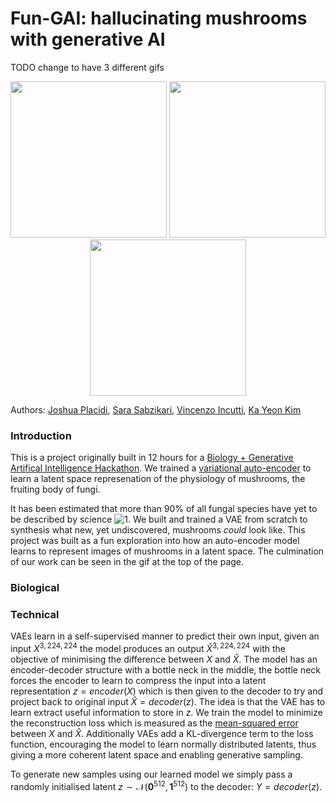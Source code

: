 # Fun-GAI: hallucinating mushrooms with generative AI

TODO change to have 3 different gifs
<p align="center">
  <img width="250" height="250" src="ai/fungai.gif">
  <img width="250" height="250" src="ai/fungai.gif">
  <img width="250" height="250" src="ai/fungai.gif">
</p>

Authors: [Joshua Placidi](https://www.linkedin.com/in/joshua-placidi/), [Sara Sabzikari](https://www.linkedin.com/in/sara-sabzikari/), [Vincenzo Incutti](https://www.linkedin.com/in/vincenzo-incutti/), [Ka Yeon Kim](https://www.linkedin.com/in/ka-yeon-kim-298935216/)

### Introduction
This is a project originally built in 12 hours for a [Biology + Generative Artifical Intelligence Hackathon](https://biohacklondon.notion.site/BioHack-London-40bea186f1a24e779b276087f2ee7e61).
We trained a [variational auto-encoder](https://en.wikipedia.org/wiki/Variational_autoencoder) to learn a latent space represenation of the physiology of mushrooms, the fruiting body of fungi.


It has been estimated that more than 90% of all fungal species have yet to be described by science ![1](https://www.bbc.co.uk/news/science-environment-64251382).
We built and trained a VAE from scratch to synthesis what new, yet undiscovered, mushrooms *could* look like.
This project was built as a fun exploration into how an auto-encoder model learns to represent images of mushrooms in 
a latent space.
The culmination of our work can be seen in the gif at the top of the page.

### Biological

### Technical

VAEs learn in a self-supervised manner to predict their own input, given an input $X^{3,224,224}$ the model produces an output $\hat{X}^{3,224,224}$ with the objective of minimising the difference between $X$ and $\hat{X}$.
The model has an encoder-decoder structure with a bottle neck in the middle, the bottle neck forces the encoder to learn to compress the input into a latent representation $z = encoder(X)$ which is then given to the decoder to try and project back to original input $\hat{X} = decoder(z)$.
The idea is that the VAE has to learn extract useful information to store in $z$.
We train the model to minimize the reconstruction loss which is measured as the [mean-squared error](https://en.wikipedia.org/wiki/Mean_squared_error) between $X$ and $\hat{X}$.
Additionally VAEs add a KL-divergence term to the loss function, encouraging the model to learn normally distributed latents, thus giving a more coherent latent space and enabling generative sampling.

To generate new samples using our learned model we simply pass a randomly initialised latent $z \sim \mathcal{N}(\mathbf{0}^{512},\mathbf{1}^{512})$ to the decoder: $Y = decoder(z)$.
